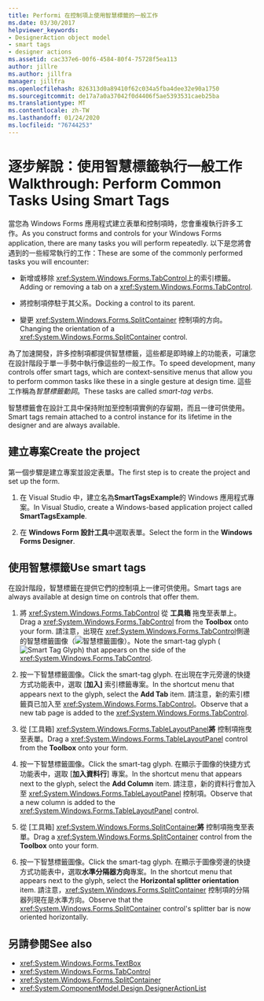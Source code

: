 ```yaml
---
title: Performi 在控制項上使用智慧標籤的一般工作
ms.date: 03/30/2017
helpviewer_keywords:
- DesignerAction object model
- smart tags
- designer actions
ms.assetid: cac337e6-00f6-4584-80f4-75728f5ea113
author: jillre
ms.author: jillfra
manager: jillfra
ms.openlocfilehash: 826313d0a89410f62c034a5fba4dee32e90a1750
ms.sourcegitcommit: de17a7a0a37042f0d4406f5ae5393531caeb25ba
ms.translationtype: MT
ms.contentlocale: zh-TW
ms.lasthandoff: 01/24/2020
ms.locfileid: "76744253"
---
```

# <a name="walkthrough-perform-common-tasks-using-smart-tags"></a><span data-ttu-id="ece35-102">逐步解說：使用智慧標籤執行一般工作</span><span class="sxs-lookup"><span data-stu-id="ece35-102">Walkthrough: Perform Common Tasks Using Smart Tags</span></span>

<span data-ttu-id="ece35-103">當您為 Windows Forms 應用程式建立表單和控制項時，您會重複執行許多工作。</span><span class="sxs-lookup"><span data-stu-id="ece35-103">As you construct forms and controls for your Windows Forms application, there are many tasks you will perform repeatedly.</span></span> <span data-ttu-id="ece35-104">以下是您將會遇到的一些經常執行的工作：</span><span class="sxs-lookup"><span data-stu-id="ece35-104">These are some of the commonly performed tasks you will encounter:</span></span>

- <span data-ttu-id="ece35-105">新增或移除 <xref:System.Windows.Forms.TabControl>上的索引標籤。</span><span class="sxs-lookup"><span data-stu-id="ece35-105">Adding or removing a tab on a <xref:System.Windows.Forms.TabControl>.</span></span>

- <span data-ttu-id="ece35-106">將控制項停駐于其父系。</span><span class="sxs-lookup"><span data-stu-id="ece35-106">Docking a control to its parent.</span></span>

- <span data-ttu-id="ece35-107">變更 <xref:System.Windows.Forms.SplitContainer> 控制項的方向。</span><span class="sxs-lookup"><span data-stu-id="ece35-107">Changing the orientation of a <xref:System.Windows.Forms.SplitContainer> control.</span></span>

<span data-ttu-id="ece35-108">為了加速開發，許多控制項都提供智慧標籤，這些都是即時線上的功能表，可讓您在設計階段于單一手勢中執行像這些的一般工作。</span><span class="sxs-lookup"><span data-stu-id="ece35-108">To speed development, many controls offer smart tags, which are context-sensitive menus that allow you to perform common tasks like these in a single gesture at design time.</span></span> <span data-ttu-id="ece35-109">這些工作稱為*智慧標籤動詞*。</span><span class="sxs-lookup"><span data-stu-id="ece35-109">These tasks are called *smart-tag verbs*.</span></span>

<span data-ttu-id="ece35-110">智慧標籤會在設計工具中保持附加至控制項實例的存留期，而且一律可供使用。</span><span class="sxs-lookup"><span data-stu-id="ece35-110">Smart tags remain attached to a control instance for its lifetime in the designer and are always available.</span></span>

## <a name="create-the-project"></a><span data-ttu-id="ece35-111">建立專案</span><span class="sxs-lookup"><span data-stu-id="ece35-111">Create the project</span></span>

<span data-ttu-id="ece35-112">第一個步驟是建立專案並設定表單。</span><span class="sxs-lookup"><span data-stu-id="ece35-112">The first step is to create the project and set up the form.</span></span>

1. <span data-ttu-id="ece35-113">在 Visual Studio 中，建立名為**SmartTagsExample**的 Windows 應用程式專案。</span><span class="sxs-lookup"><span data-stu-id="ece35-113">In Visual Studio, create a Windows-based application project called **SmartTagsExample**.</span></span>

2. <span data-ttu-id="ece35-114">在  **Windows Form 設計工具**中選取表單。</span><span class="sxs-lookup"><span data-stu-id="ece35-114">Select the form in the **Windows Forms Designer**.</span></span>

## <a name="use-smart-tags"></a><span data-ttu-id="ece35-115">使用智慧標籤</span><span class="sxs-lookup"><span data-stu-id="ece35-115">Use smart tags</span></span>

<span data-ttu-id="ece35-116">在設計階段，智慧標籤在提供它們的控制項上一律可供使用。</span><span class="sxs-lookup"><span data-stu-id="ece35-116">Smart tags are always available at design time on controls that offer them.</span></span>

1. <span data-ttu-id="ece35-117">將 <xref:System.Windows.Forms.TabControl> 從 **工具箱** 拖曳至表單上。</span><span class="sxs-lookup"><span data-stu-id="ece35-117">Drag a <xref:System.Windows.Forms.TabControl> from the **Toolbox** onto your form.</span></span> <span data-ttu-id="ece35-118">請注意，出現在 <xref:System.Windows.Forms.TabControl>側邊的智慧標籤圖像（![智慧標籤圖像](./media/vs-winformsmttagglyph.gif)）。</span><span class="sxs-lookup"><span data-stu-id="ece35-118">Note the smart-tag glyph (![Smart Tag Glyph](./media/vs-winformsmttagglyph.gif)) that appears on the side of the <xref:System.Windows.Forms.TabControl>.</span></span>

2. <span data-ttu-id="ece35-119">按一下智慧標籤圖像。</span><span class="sxs-lookup"><span data-stu-id="ece35-119">Click the smart-tag glyph.</span></span> <span data-ttu-id="ece35-120">在出現在字元旁邊的快捷方式功能表中，選取 [**加入]** 索引標籤專案。</span><span class="sxs-lookup"><span data-stu-id="ece35-120">In the shortcut menu that appears next to the glyph, select the **Add Tab** item.</span></span> <span data-ttu-id="ece35-121">請注意，新的索引標籤頁已加入至 <xref:System.Windows.Forms.TabControl>。</span><span class="sxs-lookup"><span data-stu-id="ece35-121">Observe that a new tab page is added to the <xref:System.Windows.Forms.TabControl>.</span></span>

3. <span data-ttu-id="ece35-122">從 [工具箱] <xref:System.Windows.Forms.TableLayoutPanel>**將** 控制項拖曳至表單。</span><span class="sxs-lookup"><span data-stu-id="ece35-122">Drag a <xref:System.Windows.Forms.TableLayoutPanel> control from the **Toolbox** onto your form.</span></span>

4. <span data-ttu-id="ece35-123">按一下智慧標籤圖像。</span><span class="sxs-lookup"><span data-stu-id="ece35-123">Click the smart-tag glyph.</span></span> <span data-ttu-id="ece35-124">在顯示于圖像的快捷方式功能表中，選取 [**加入資料行**] 專案。</span><span class="sxs-lookup"><span data-stu-id="ece35-124">In the shortcut menu that appears next to the glyph, select the **Add Column** item.</span></span> <span data-ttu-id="ece35-125">請注意，新的資料行會加入至 <xref:System.Windows.Forms.TableLayoutPanel> 控制項。</span><span class="sxs-lookup"><span data-stu-id="ece35-125">Observe that a new column is added to the <xref:System.Windows.Forms.TableLayoutPanel> control.</span></span>

5. <span data-ttu-id="ece35-126">從 [工具箱] <xref:System.Windows.Forms.SplitContainer>**將** 控制項拖曳至表單。</span><span class="sxs-lookup"><span data-stu-id="ece35-126">Drag a <xref:System.Windows.Forms.SplitContainer> control from the **Toolbox** onto your form.</span></span>

6. <span data-ttu-id="ece35-127">按一下智慧標籤圖像。</span><span class="sxs-lookup"><span data-stu-id="ece35-127">Click the smart-tag glyph.</span></span> <span data-ttu-id="ece35-128">在顯示于圖像旁邊的快捷方式功能表中，選取**水準分隔器方向**專案。</span><span class="sxs-lookup"><span data-stu-id="ece35-128">In the shortcut menu that appears next to the glyph, select the **Horizontal splitter orientation** item.</span></span> <span data-ttu-id="ece35-129">請注意，<xref:System.Windows.Forms.SplitContainer> 控制項的分隔器列現在是水準方向。</span><span class="sxs-lookup"><span data-stu-id="ece35-129">Observe that the <xref:System.Windows.Forms.SplitContainer> control's splitter bar is now oriented horizontally.</span></span>

## <a name="see-also"></a><span data-ttu-id="ece35-130">另請參閱</span><span class="sxs-lookup"><span data-stu-id="ece35-130">See also</span></span>

- <xref:System.Windows.Forms.TextBox>
- <xref:System.Windows.Forms.TabControl>
- <xref:System.Windows.Forms.SplitContainer>
- <xref:System.ComponentModel.Design.DesignerActionList>
